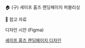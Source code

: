🏠 (구) 세이프 홈즈 랜딩페이지 퍼블리싱

📌 참고 자료

디자인 시안 (Figma) 


[세이프 홈즈 랜딩페이지 디자인](https://www.figma.com/design/s5XMTwfBmWDmDJC0B6gAww/%E1%84%89%E1%85%A6%E1%84%8B%E1%85%B5%E1%84%91%E1%85%B3%E1%84%92%E1%85%A9%E1%86%B7%E1%84%8C%E1%85%B3-%E1%84%85%E1%85%A2%E1%86%AB%E1%84%83%E1%85%B5%E1%86%BC%E1%84%91%E1%85%A6%E1%84%8B%E1%85%B5%E1%84%8C%E1%85%B5?node-id=0-1&t=P5LW6F0aiCB6j76I-0)
